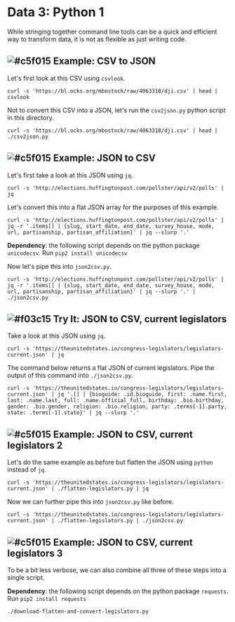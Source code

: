 # Data 3: Python 1

While stringing together command line tools can be a quick and efficient way to transform data, it is not as flexible as just writing code.

## ![#c5f015](https://placehold.it/15/c5f015/000000?text=+) Example: CSV to JSON

Let's first look at this CSV using `csvlook`.

```
curl -s 'https://bl.ocks.org/mbostock/raw/4063318/dji.csv' | head | csvlook
```

Not to convert this CSV into a JSON, let's run the `csv2json.py` python script in this directory.

```
curl -s 'https://bl.ocks.org/mbostock/raw/4063318/dji.csv' | head | ./csv2json.py
```

## ![#c5f015](https://placehold.it/15/c5f015/000000?text=+) Example: JSON to CSV

<!--

TODO: find a better flat JSON examples!!!
-->

Let's first take a look at this JSON using `jq`.

```
curl -s 'http://elections.huffingtonpost.com/pollster/api/v2/polls' | jq
```

Let's convert this into a flat JSON array for the purposes of this example.

```
curl -s 'http://elections.huffingtonpost.com/pollster/api/v2/polls' | jq -r '.items[] | {slug, start_date, end_date, survey_house, mode, url, partisanship, partisan_affiliation}' | jq --slurp '.'
```

**Dependency**: the following script depends on the python package `unicodecsv`. Run `pip2 install unicodecsv`

Now let's pipe this into `json2csv.py`.

```
curl -s 'http://elections.huffingtonpost.com/pollster/api/v2/polls' | jq -r '.items[] | {slug, start_date, end_date, survey_house, mode, url, partisanship, partisan_affiliation}' | jq --slurp '.' | ./json2csv.py
```

## ![#f03c15](https://placehold.it/15/f03c15/000000?text=+) Try It: JSON to CSV, current legislators

Take a look at this JSON using `jq`.

```
curl -s 'https://theunitedstates.io/congress-legislators/legislators-current.json' | jq
```

The command below returns a flat JSON of current legislators. Pipe the output of this command into `./json2csv.py`.

```
curl -s 'https://theunitedstates.io/congress-legislators/legislators-current.json' | jq '.[] | {bioguide: .id.bioguide, first: .name.first, last: .name.last, full: .name.official_full, birthday: .bio.birthday, gender: .bio.gender, religion: .bio.religion, party: .terms[-1].party, state: .terms[-1].state}' | jq --slurp '.'
```

## ![#c5f015](https://placehold.it/15/c5f015/000000?text=+) Example: JSON to CSV, current legislators 2

Let's do the same example as before but flatten the JSON using `python` instead of `jq`.

```
curl -s 'https://theunitedstates.io/congress-legislators/legislators-current.json' | ./flatten-legislators.py | jq
```

Now we can further pipe this into `json2csv.py` like before.

```
curl -s 'https://theunitedstates.io/congress-legislators/legislators-current.json' | ./flatten-legislators.py | ./json2csv.py
```

## ![#c5f015](https://placehold.it/15/c5f015/000000?text=+) Example: JSON to CSV, current legislators 3

To be a bit less verbose, we can also combine all three of these steps into a single script.

**Dependency**: the following script depends on the python package `requests`. Run `pip2 install requests`

```
./download-flatten-and-convert-legislators.py
```
